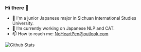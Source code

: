 ### Hi there 👋

<!--
**NoHeartPen/NoHeartPen** is a ✨ _special_ ✨ repository because its `README.md` (this file) appears on your GitHub profile.

Here are some ideas to get you started:


- 👯 I’m looking to collaborate on ...CAt
- 🤔 I’m looking for help with ...
- 💬 Ask me about ...
- 📫 How to reach me: ...
- 🌱 I’m currently learning Japanese 
- 😄 Pronouns: ...
- ⚡ Fun fact: ...

![Most Used Languages](https://github-readme-stats.vercel.app/api/top-langs/?username=NoHeartPen&theme=dark&layout=compact)
-->

- 🏫 I'm a junior Japanese major in Sichuan International Studies University.
- 🔭 I’m currently working on Japanese NLP and CAT.
- 📫 How to reach me: NoHeartPen@outlook.com


![Github Stats](https://github-readme-stats.vercel.app/api?username=NoHeartPen&show_icons=true&theme=dark&count_private=true)
